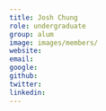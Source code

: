 ```yaml
---
title: Josh Chung
role: undergraduate
group: alum
image: images/members/
website:
email: 
google: 
github: 
twitter: 
linkedin: 
---
```



